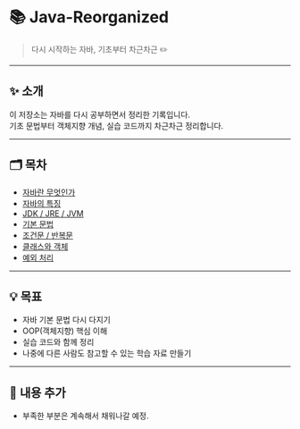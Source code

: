 # 📚 Java-Reorganized

> 다시 시작하는 자바, 기초부터 차근차근 ✏️

---

## ✨ 소개
이 저장소는 자바를 다시 공부하면서 정리한 기록입니다.  
기초 문법부터 객체지향 개념, 실습 코드까지 차근차근 정리합니다.

---

## 🗂️ 목차
- [자바란 무엇인가](./docs/java_intro.md)
- [자바의 특징](./docs/java_features.md)
- [JDK / JRE / JVM](./docs/java_jdk_jre_jvm.md)
- [기본 문법](./docs/java_basics.md)
- [조건문 / 반복문](./docs/java_control_flow.md)
- [클래스와 객체](./docs/java_oop.md)
- [예외 처리](./docs/java_exception.md)

---

## 💡 목표
- 자바 기본 문법 다시 다지기
- OOP(객체지향) 핵심 이해
- 실습 코드와 함께 정리
- 나중에 다른 사람도 참고할 수 있는 학습 자료 만들기

---

## 📝 내용 추가
- 부족한 부분은 계속해서 채워나갈 예정.
